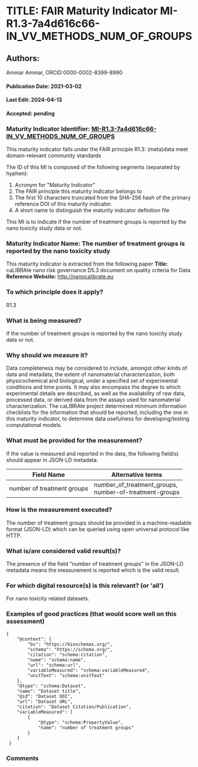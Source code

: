 # TITLE: FAIR Maturity Indicator MI-R1.3-7a4d616c66-IN_VV_METHODS_NUM_OF_GROUPS

## Authors: 
Ammar Ammar, ORCID:0000-0002-8399-8990

#### Publication Date: 2021-03-02
#### Last Edit: 2024-04-13
#### Accepted: pending

### Maturity Indicator Identifier: [MI-R1.3-7a4d616c66-IN_VV_METHODS_NUM_OF_GROUPS](https://w3id.org/nsdra/maturity-indicator/readme/MI-R1.3-7a4d616c66-IN_VV_METHODS_NUM_OF_GROUPS)

This maturity indicator falls under the FAIR principle R1.3:
(meta)data meet domain-relevant community standards

The ID of this MI is composed of the following segments (separated by hyphen):
1. Acronym for "Maturity Indicator"
1. The FAIR principle this maturity indicator belongs to
1. The first 10 characters truncated from the SHA-256 hash of the primary reference DOI of this maturity indicator.
1. A short name to distinguish the maturity indicator definition file

This MI is to indicate if the number of treatment groups is reported by the nano toxicity study data or not.

### Maturity Indicator Name:  The number of treatment groups is reported by the nano toxicity study

This maturity indicator is extracted from the following paper 
**Title:** caLIBRAte nano risk governance D5.3 document on quality criteria for Data
**Reference Website:** http://nanocalibrate.eu

### To which principle does it apply?  
R1.3

### What is being measured?
If the number of treatment groups is reported by the nano toxicity study data or not.

### Why should we measure it?
Data completeness may be considered to include, amongst other kinds of data and metadata, the 
extent of nanomaterial characterization, both physicochemical and biological, under a specified set
of experimental conditions and time points. It may also encompass the degree to which experimental
details are described, as well as the availability of raw data, processed data, or derived data from
the assays used for nanomaterial characterization. The caLIBRAte project determined minimum information checklists for the information that should be reported,
including the one in this maturity indicator, to determine data usefulness for developing/testing computational models.

### What must be provided for the measurement?
If the value is measured and reported in the data, the following field(s) should appear in JSON-LD metadata: 

| Field Name                   | Alternative terms                                          |
| ---------------------------- | ---------------------------------------------------------- |
| number of treatment groups   | number_of_treatment_groups,<br>number-of-treatment-groups  |

### How is the measurement executed?
The number of treatment groups should be provided in a machine-readable format (JSON-LD) which can be queried using open universal protocol like HTTP.

### What is/are considered valid result(s)?
The presence of the field "number of treatment groups" in the JSON-LD metadata means the measurement is reported which is the valid result.

### For which digital resource(s) is this relevant? (or 'all')
For nano toxicity related datasets.  

### Examples of good practices (that would score well on this assessment)
```{json}
{
 	"@context": {
 		"bs": "https://bioschemas.org/",
 		"schema": "https://schema.org/",
 		"citation": "schema:citation",
 		"name": "schema:name",
 		"url": "schema:url",
 		"variableMeasured": "schema:variableMeasured",
 		"unitText": "schema:unitText"
 	},
 	"@type": "schema:Dataset",
 	"name": "Dataset title",
 	"@id": "Dataset DOI",
 	"url": "Dataset URL",
 	"citation": "Dataset Citation/Publication",
 	"variableMeasured": [
 		{
 			"@type": "schema:PropertyValue",
 			"name": "number of treatment groups"
 		}
 	]
 }
```

### Comments

